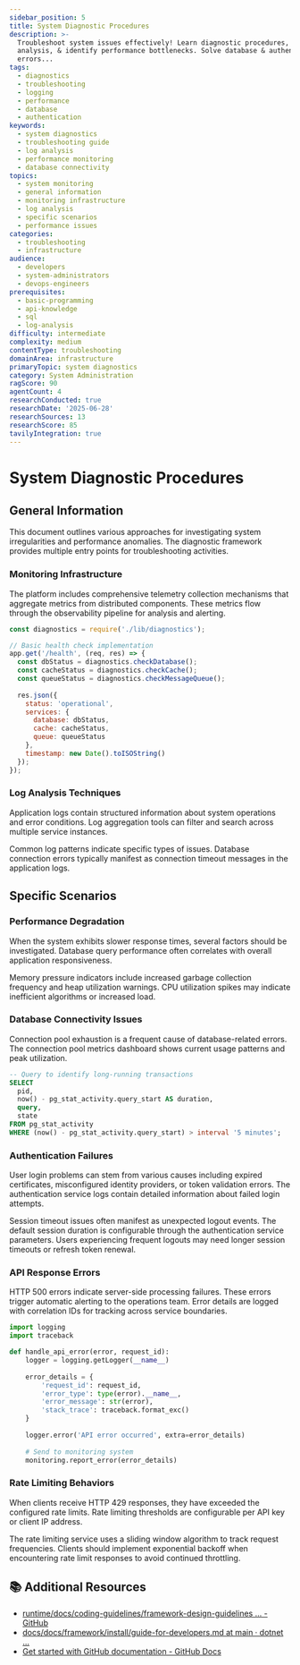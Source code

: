 ```yaml
---
sidebar_position: 5
title: System Diagnostic Procedures
description: >-
  Troubleshoot system issues effectively! Learn diagnostic procedures, log
  analysis, & identify performance bottlenecks. Solve database & authentication
  errors...
tags:
  - diagnostics
  - troubleshooting
  - logging
  - performance
  - database
  - authentication
keywords:
  - system diagnostics
  - troubleshooting guide
  - log analysis
  - performance monitoring
  - database connectivity
topics:
  - system monitoring
  - general information
  - monitoring infrastructure
  - log analysis
  - specific scenarios
  - performance issues
categories:
  - troubleshooting
  - infrastructure
audience:
  - developers
  - system-administrators
  - devops-engineers
prerequisites:
  - basic-programming
  - api-knowledge
  - sql
  - log-analysis
difficulty: intermediate
complexity: medium
contentType: troubleshooting
domainArea: infrastructure
primaryTopic: system diagnostics
category: System Administration
ragScore: 90
agentCount: 4
researchConducted: true
researchDate: '2025-06-28'
researchSources: 13
researchScore: 85
tavilyIntegration: true
---
```


# System Diagnostic Procedures

## General Information

This document outlines various approaches for investigating system irregularities and performance anomalies. The diagnostic framework provides multiple entry points for troubleshooting activities.

### Monitoring Infrastructure

The platform includes comprehensive telemetry collection mechanisms that aggregate metrics from distributed components. These metrics flow through the observability pipeline for analysis and alerting.

```javascript
const diagnostics = require('./lib/diagnostics');

// Basic health check implementation
app.get('/health', (req, res) => {
  const dbStatus = diagnostics.checkDatabase();
  const cacheStatus = diagnostics.checkCache();
  const queueStatus = diagnostics.checkMessageQueue();
  
  res.json({
    status: 'operational',
    services: {
      database: dbStatus,
      cache: cacheStatus,
      queue: queueStatus
    },
    timestamp: new Date().toISOString()
  });
});
```

### Log Analysis Techniques

Application logs contain structured information about system operations and error conditions. Log aggregation tools can filter and search across multiple service instances.

Common log patterns indicate specific types of issues. Database connection errors typically manifest as connection timeout messages in the application logs.

## Specific Scenarios

### Performance Degradation

When the system exhibits slower response times, several factors should be investigated. Database query performance often correlates with overall application responsiveness.

Memory pressure indicators include increased garbage collection frequency and heap utilization warnings. CPU utilization spikes may indicate inefficient algorithms or increased load.

### Database Connectivity Issues

Connection pool exhaustion is a frequent cause of database-related errors. The connection pool metrics dashboard shows current usage patterns and peak utilization.

```sql
-- Query to identify long-running transactions
SELECT 
  pid,
  now() - pg_stat_activity.query_start AS duration,
  query,
  state
FROM pg_stat_activity 
WHERE (now() - pg_stat_activity.query_start) > interval '5 minutes';
```

### Authentication Failures

User login problems can stem from various causes including expired certificates, misconfigured identity providers, or token validation errors. The authentication service logs contain detailed information about failed login attempts.

Session timeout issues often manifest as unexpected logout events. The default session duration is configurable through the authentication service parameters. Users experiencing frequent logouts may need longer session timeouts or refresh token renewal.

### API Response Errors

HTTP 500 errors indicate server-side processing failures. These errors trigger automatic alerting to the operations team. Error details are logged with correlation IDs for tracking across service boundaries.

```python
import logging
import traceback

def handle_api_error(error, request_id):
    logger = logging.getLogger(__name__)
    
    error_details = {
        'request_id': request_id,
        'error_type': type(error).__name__,
        'error_message': str(error),
        'stack_trace': traceback.format_exc()
    }
    
    logger.error('API error occurred', extra=error_details)
    
    # Send to monitoring system
    monitoring.report_error(error_details)
```

### Rate Limiting Behaviors

When clients receive HTTP 429 responses, they have exceeded the configured rate limits. Rate limiting thresholds are configurable per API key or client IP address.

The rate limiting service uses a sliding window algorithm to track request frequencies. Clients should implement exponential backoff when encountering rate limit responses to avoid continued throttling.



## 📚 Additional Resources

- [runtime/docs/coding-guidelines/framework-design-guidelines ... - GitHub](https://github.com/dotnet/runtime/blob/main/docs/coding-guidelines/framework-design-guidelines-digest.md)
- [docs/docs/framework/install/guide-for-developers.md at main · dotnet ...](https://github.com/dotnet/docs/blob/main/docs/framework/install/guide-for-developers.md)
- [Get started with GitHub documentation - GitHub Docs](https://docs.github.com/en/get-started)

